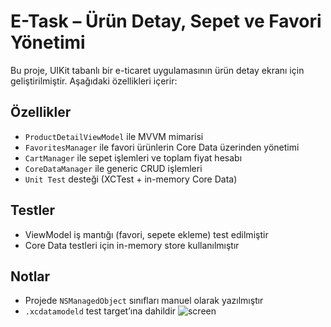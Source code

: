 # E-Task – Ürün Detay, Sepet ve Favori Yönetimi

Bu proje, UIKit tabanlı bir e-ticaret uygulamasının ürün detay ekranı için geliştirilmiştir. Aşağıdaki özellikleri içerir:

## Özellikler

- `ProductDetailViewModel` ile MVVM mimarisi
- `FavoritesManager` ile favori ürünlerin Core Data üzerinden yönetimi
- `CartManager` ile sepet işlemleri ve toplam fiyat hesabı
- `CoreDataManager` ile generic CRUD işlemleri
- `Unit Test` desteği (XCTest + in-memory Core Data)

## Testler

- ViewModel iş mantığı (favori, sepete ekleme) test edilmiştir
- Core Data testleri için in-memory store kullanılmıştır


## Notlar

- Projede `NSManagedObject` sınıfları manuel olarak yazılmıştır
- `.xcdatamodeld` test target’ına dahildir
![screen](https://github.com/user-attachments/assets/53418c29-0383-4641-a394-a38f35bb32df)
